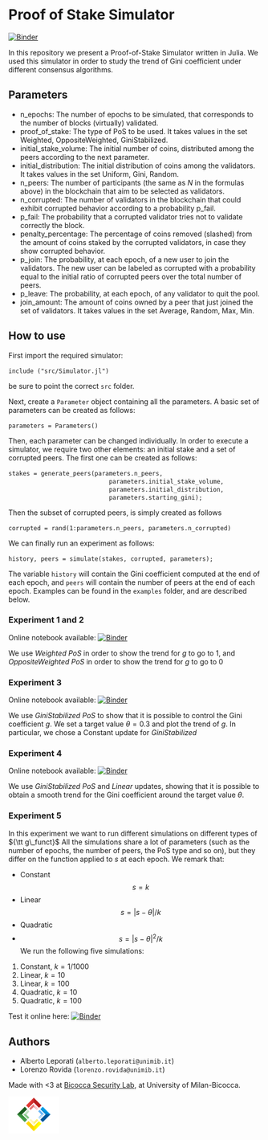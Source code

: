 # Proof of Stake Simulator
[![Binder](https://mybinder.org/badge_logo.svg)](https://mybinder.org/v2/gh/narger-ef/Proof-of-Stake-Simulator/HEAD)

In this repository we present a Proof-of-Stake Simulator written in Julia. We used this simulator in order to study the trend of Gini coefficient under different consensus algorithms.

## Parameters

- n_epochs: The number of epochs to be simulated, that corresponds to the number of blocks (virtually) validated.
- proof_of_stake: The type of PoS to be used. It takes values in the set Weighted, OppositeWeighted, GiniStabilized.
- initial_stake_volume: The initial number of coins, distributed among the peers according to the next parameter.
- initial_distribution: The initial distribution of coins among the validators. It takes values in the set Uniform, Gini, Random.
- n_peers: The number of participants (the same as $N$ in the formulas above) in the blockchain that aim to be selected as validators.
- n_corrupted: The number of validators in the blockchain that could exhibit corrupted behavior according to a probability p_fail.
- p_fail: The probability that a corrupted validator tries not to validate correctly the block.
- penalty_percentage: The percentage of coins removed (slashed) from the amount of coins staked by the corrupted validators, in case they show corrupted behavior.
- p_join: The probability, at each epoch, of a new user to join the validators. The new user can be labeled as corrupted with a probability equal to the initial ratio of corrupted peers over the total number of peers.
- p_leave: The probability, at each epoch, of any validator to quit the pool.
- join_amount: The amount of coins owned by a peer that just joined the set of validators. It takes values in the set Average, Random, Max, Min.

## How to use

First import the required simulator:

```
include ("src/Simulator.jl")
```

be sure to point the correct `src` folder.

Next, create a `Parameter` object containing all the parameters. A basic set of parameters can be created as follows:

```
parameters = Parameters()
```

Then, each parameter can be changed individually.
In order to execute a simulator, we require two other elements: an initial stake and a set of corrupted peers. The first one can be created as follows:

```
stakes = generate_peers(parameters.n_peers, 
                            parameters.initial_stake_volume, 
                            parameters.initial_distribution, 
                            parameters.starting_gini);
```

Then the subset of corrupted peers, is simply created as follows

```
corrupted = rand(1:parameters.n_peers, parameters.n_corrupted)
```


We can finally run an experiment as follows:

```
history, peers = simulate(stakes, corrupted, parameters);
```

The variable `history` will contain the Gini coefficient computed at the end of each epoch, and `peers` will contain the number of peers at the end of each epoch.
Examples can be found in the `examples` folder, and are described below.

### Experiment 1 and 2
Online notebook available: [![Binder](https://mybinder.org/badge_logo.svg)](https://mybinder.org/v2/gh/narger-ef/Proof-of-Stake-Simulator/HEAD?urlpath=notebooks/examples/experiment-1-and-2/notebook.ipynb)

We use *Weighted PoS* in order to show the trend for $g$ to go to 1, and *OppositeWeighted PoS* in order to show the trend for $g$ to go to 0

### Experiment 3
Online notebook available: [![Binder](https://mybinder.org/badge_logo.svg)](https://mybinder.org/v2/gh/narger-ef/Proof-of-Stake-Simulator/HEAD?urlpath=notebooks/examples/experiment-3/notebook.ipynb)

We use *GiniStabilized PoS* to show that it is possible to control the Gini coefficient $g$. We set a target value $\theta = 0.3$ and plot the trend of $g$. 
In particular, we chose a Constant update for *GiniStabilized*

### Experiment 4
Online notebook available: [![Binder](https://mybinder.org/badge_logo.svg)](https://mybinder.org/v2/gh/narger-ef/Proof-of-Stake-Simulator/HEAD?urlpath=notebooks/examples/experiment-4/notebook.ipynb)

We use *GiniStabilized PoS* and *Linear* updates, showing that it is possible to obtain a smooth trend for the Gini coefficient around the target value $\theta$.

### Experiment 5
In this experiment we want to run different simulations on different types of ${\tt g\_funct}$
All the simulations share a lot of parameters (such as the number of epochs, the number of peers, the PoS type and so on), but they differ on the function applied to $s$ at each epoch. We remark that:
- Constant 
$$s = k$$
- Linear
$$s = |s - \theta| / k$$
- Quadratic
- $$s = |s - \theta|^2 / k$$
We run the following five simulations:
1) Constant, $k=1 / 1000$
2) Linear, $k = 10$
3) Linear, $k = 100$
4) Quadratic, $k = 10$
5) Quadratic, $k = 100$

Test it online here: [![Binder](https://mybinder.org/badge_logo.svg)](https://mybinder.org/v2/gh/narger-ef/Proof-of-Stake-Simulator/HEAD?urlpath=notebooks/examples/experiment-5/notebook.ipynb)

## Authors

- Alberto Leporati (`alberto.leporati@unimib.it`)
- Lorenzo Rovida (`lorenzo.rovida@unimib.it`)

Made with <3  at [Bicocca Security Lab](https://www.bislab.unimib.it), at University of Milan-Bicocca.

<img src="imgs/lab_logo.png" alt="BisLab logo" width=20%>
